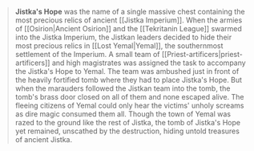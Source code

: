 > **Jistka's Hope** was the name of a single massive chest containing the most precious relics of ancient [[Jistka Imperium]]. When the armies of [[Osirion|Ancient Osirion]] and the [[Tekritanin League]] swarmed into the Jistka Imperium, the Jistkan leaders decided to hide their most precious relics in [[Lost Yemal|Yemal]], the southernmost settlement of the Imperium. A small team of [[Priest-artificers|priest-artificers]] and high magistrates was assigned the task to accompany the Jistka's Hope to Yemal. The team was ambushed just in front of the heavily fortified tomb where they had to place Jistka's Hope. But when the marauders followed the Jistkan team into the tomb, the tomb's brass door closed on all of them and none escaped alive. The fleeing citizens of Yemal could only hear the victims' unholy screams as dire magic consumed them all. Though the town of Yemal was razed to the ground like the rest of Jistka, the tomb of Jistka's Hope yet remained, unscathed by the destruction, hiding untold treasures of ancient Jistka.







